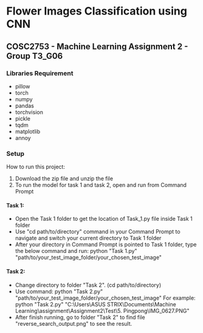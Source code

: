 # Flower Images Classification using CNN

## COSC2753 - Machine Learning Assignment 2 - Group T3_G06

### Libraries Requirement
- pillow
- torch
- numpy
- pandas
- torchvision
- pickle
- tqdm
- matplotlib
- annoy

### Setup
How to run this project: 

1. Download the zip file and unzip the file
2. To run the model for task 1 and task 2, open and run from Command Prompt

#### Task 1: 
- Open the Task 1 folder to get the location of Task_1.py file inside Task 1 folder
- Use "cd path/to/directory" command in your Command Prompt to navigate and switch your current directory to Task 1 folder
- After your directory in Command Prompt is pointed to Task 1 folder, type the below command and run:
	python "Task 1.py" "path/to/your_test_image_folder/your_chosen_test_image"


#### Task 2:
- Change directory to folder "Task 2". (cd path/to/directory)
- Use command: 
	python "Task 2.py" "path/to/your_test_image_folder/your_chosen_test_image"
For example: python "Task 2.py" "C:\Users\ASUS STRIX\Documents\Machine Learning\assignment\Assignment2\Test\5. Pingpong\IMG_0627.PNG"
- After finish running, go to folder "Task 2" to find file "reverse_search_output.png" to see the result.


